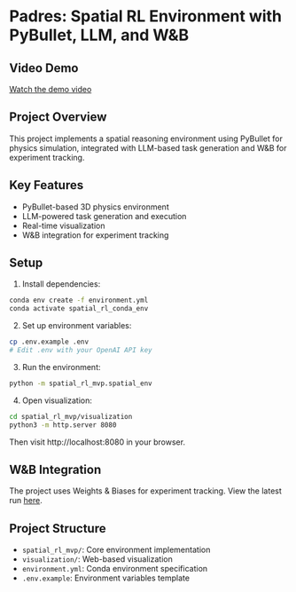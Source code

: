 # Padres: Spatial RL Environment with PyBullet, LLM, and W&B

## Video Demo
[Watch the demo video](https://youtu.be/uuSur31U1Pc)

## Project Overview
This project implements a spatial reasoning environment using PyBullet for physics simulation, integrated with LLM-based task generation and W&B for experiment tracking.

## Key Features
- PyBullet-based 3D physics environment
- LLM-powered task generation and execution
- Real-time visualization
- W&B integration for experiment tracking

## Setup
1. Install dependencies:
```bash
conda env create -f environment.yml
conda activate spatial_rl_conda_env
```

2. Set up environment variables:
```bash
cp .env.example .env
# Edit .env with your OpenAI API key
```

3. Run the environment:
```bash
python -m spatial_rl_mvp.spatial_env
```

4. Open visualization:
```bash
cd spatial_rl_mvp/visualization
python3 -m http.server 8080
```
Then visit http://localhost:8080 in your browser.

## W&B Integration
The project uses Weights & Biases for experiment tracking. View the latest run [here](https://wandb.ai/carlosgarcia/spatial_rl_mvp/runs/1q2w3e4r5t6y7u8i9o0p).

## Project Structure
- `spatial_rl_mvp/`: Core environment implementation
- `visualization/`: Web-based visualization
- `environment.yml`: Conda environment specification
- `.env.example`: Environment variables template 